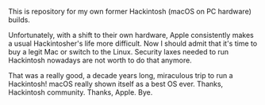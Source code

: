 This is repository for my own former Hackintosh (macOS on PC hardware) builds.

Unfortunately, with a shift to their own hardware, Apple consistently makes a usual Hackintosher's life more difficult. Now I should admit that it's time to buy a legit Mac or switch to the Linux. Security laxes needed to run Hackintosh nowadays are not worth to do that anymore.

That was a really good, a decade years long, miraculous trip to run a Hackintosh! macOS really shown itself as a best OS ever.
Thanks, Hackintosh community. Thanks, Apple.
Bye.

